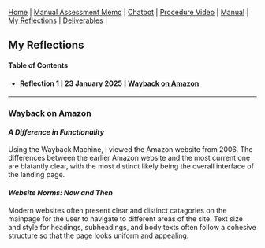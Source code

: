 [Home](index.md) | [Manual Assessment Memo](manual_assessment_memo.md) | [Chatbot](chatbot.md) | [Procedure Video](procedure_video.md) | [Manual](manual.md) | [My Reflections](reflective_blogs.md) | [Deliverables](deliverable1.md) |

## My Reflections 
#### Table of Contents 
- #### Reflection 1 | 23 January 2025 | [Wayback on Amazon](#wayback-on-amazon)
---
### Wayback on Amazon

#### *A Difference in Functionality*
Using the Wayback Machine, I viewed the Amazon website from 2006. The differences between the earlier Amazon website and the most current one are blatantly clear, with the most distinct likely being the overall interface of the landing page.

#### *Website Norms: Now and Then*
Modern websites often present clear and distinct catagories on the mainpage for the user to navigate to different areas of the site. Text size and style for headings, subheadings, and body texts often follow a cohesive structure so that the page looks uniform and appealing. 
